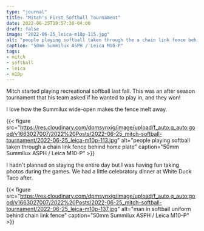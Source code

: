 ```yaml
---
type: "journal"
title: "Mitch's First Softball Tournament"
date: 2022-06-25T19:57:38-04:00
draft: false
image: "2022-06-25_leica-m10p-115.jpg"
alt: "people playing softball taken through the a chain link fence behind home plate"
caption: "50mm Summilux ASPH / Leica M10-P"
tags:
- mitch
- softball
- leica
- m10p
---
```


Mitch started playing recreational softball last fall. This was an after season tournament that his team asked if he wanted to play in, and they won!

I love how the Summilux wide-open makes the fence melt away.

{{< figure src="https://res.cloudinary.com/dpmsynxig/image/upload/f_auto,q_auto:good/v1663027007/2022%20Posts/2022-06-25_mitch-softball-tournament/2022-06-25_leica-m10p-113.jpg" alt="people playing softball taken through a chain link fence behind home plate" caption="50mm Summilux ASPH / Leica M10-P" >}}

I hadn't planned on staying the entire day but I was having fun taking photos during the games. We had a little celebratory dinner at White Duck Taco after.

{{< figure src="https://res.cloudinary.com/dpmsynxig/image/upload/f_auto,q_auto:good/v1663027007/2022%20Posts/2022-06-25_mitch-softball-tournament/2022-06-25_leica-m10p-137.jpg" alt="man in softball uniform behind chain link fence" caption="50mm Summilux ASPH / Leica M10-P" >}}

